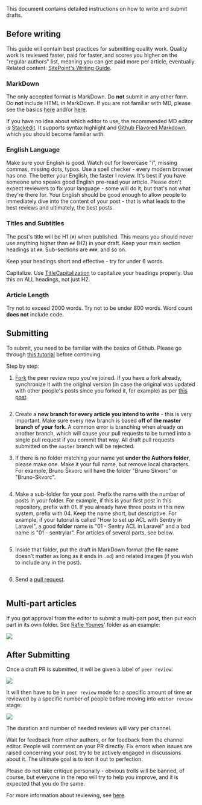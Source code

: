 This document contains detailed instructions on how to write and submit drafts.

## Before writing

This guide will contain best practices for submitting quality work. Quality work is reviewed faster, paid for faster, and scores you higher on the "regular authors" list, meaning you can get paid more per article, eventually. Related content: [SitePoint's Writing Guide](http://www.sitepoint.com/writing-guidelines/).

### MarkDown

The only accepted format is MarkDown. Do **not** submit in any other form. Do **not** include HTML in MarkDown. If you are not familiar with MD, please see the basics [here](http://markdowntutorial.com/) and/or [here](https://guides.github.com/features/mastering-markdown).

If you have no idea about which editor to use, the recommended MD editor is [Stackedit](https://stackedit.io/editor). It supports syntax highlight and [Github Flavored Markdown](https://help.github.com/articles/github-flavored-markdown/), which you should become familiar with.

### English Language

Make sure your English is good. Watch out for lowercase "i", missing commas, missing dots, typos. Use a spell checker - every modern browser has one. The better your English, the faster I review. It's best if you have someone who speaks good English pre-read your article. Please don't expect reviewers to fix your language - some will do it, but that's not what they're there for. Your English should be good enough to allow people to immediately dive into the content of your post - that is what leads to the best reviews and ultimately, the best posts.

### Titles and Subtitles

The post's title will be H1 (`#`) when published. This means you should never use anything higher than `##` (H2) in your draft. Keep your main section headings at `##`. Sub-sections are `###`, and so on.

Keep your headings short and effective - try for under 6 words.

Capitalize. Use [TitleCapitalization](http://titlecapitalization.com) to capitalize your headings properly. Use this on ALL headings, not just H2.

### Article Length

Try not to exceed 2000 words. Try not to be under 800 words. Word count **does not** include code.

## Submitting

To submit, you need to be familiar with the basics of Github. Please go through [this tutorial](https://guides.github.com/activities/hello-world) before continuing.

Step by step:

1. [Fork](https://guides.github.com/activities/forking) the peer review repo you've joined. If you have a fork already, synchronize it with the original version (in case the original was updated with other people's posts since you forked it, for example) as per [this post](https://help.github.com/articles/syncing-a-fork/).

	<img data-gifffer="http://www.sitepoint.com/wp-content/uploads/2015/06/1434739145peers-forking.gif" />

2. Create a **new branch for every article you intend to write** - this is very important. Make sure every new branch is based **off of the master branch of your fork**. A common error is branching when already on another branch, which will cause your pull requests to be turned into a single pull request if you commit that way. All draft pull requests submitted on the `master` branch will be rejected.

	<script type="text/javascript" src="https://asciinema.org/a/21683.js" id="asciicast-21683" async></script>

2. If there is no folder matching your name yet **under the Authors folder**, please make one. Make it your full name, but remove local characters. For example, Bruno Škvorc will have the folder "Bruno Skvorc" or "Bruno-Skvorc".

	<img data-gifffer="http://www.sitepoint.com/wp-content/uploads/2015/06/1434742814peers-author-folder.gif" />

3. Make a sub-folder for your post. Prefix the name with the number of posts in your folder. For example, if this is your first post in this repository, prefix with 01. If you already have three posts in this new system, prefix with 04. Keep the name short, but descriptive. For example, if your tutorial is called "How to set up ACL with Sentry in Laravel", a good **folder** name is "01 - Sentry ACL in Laravel" and a bad name is "01 - sentrylar". For articles of several parts, see below.

	<img data-gifffer="http://www.sitepoint.com/wp-content/uploads/2015/06/1434742805peers-article-folder.gif" />

4. Inside that folder, put the draft in MarkDown format (the file name doesn't matter as long as it ends in `.md`) and related images (if you wish to include any in the post).

	<img data-gifffer="http://www.sitepoint.com/wp-content/uploads/2015/06/1434742797peers-article-draft.gif" />

5. Send a [pull request](https://help.github.com/articles/using-pull-requests/).

	<img data-gifffer="http://www.sitepoint.com/wp-content/uploads/2015/06/1434743210peers-example-pr.gif" />

## Multi-part articles

If you got approval from the editor to submit a multi-part post, then put each part in its own folder. See [Rafie Younes](http://www.sitepoint.com/author/yrafie/)' folder as an example:

![](http://www.sitepoint.com/wp-content/uploads/2015/05/1433237933Screenshot-2015-06-02-11.38.22.png)

## After Submitting

Once a draft PR is submitted, it will be given a label of `peer review`:

![](http://www.sitepoint.com/wp-content/uploads/2015/06/1433238647Screenshot-2015-06-02-11.50.35.png)

It will then have to be in `peer review` mode for a specific amount of time **or** reviewed by a specific number of people before moving into `editor review` stage:

![](http://www.sitepoint.com/wp-content/uploads/2015/06/1433238787Screenshot-2015-06-02-11.52.48.png)

The duration and number of needed reviews will vary per channel.

Wait for feedback from other authors, or for feedback from the channel editor. People will comment on your PR directly. Fix errors when issues are raised concerning your post, try to be actively engaged in discussions about it. The ultimate goal is to iron it out to perfection. 

Please do not take critique personally - obvious trolls will be banned, of course, but everyone in the repo will try to help you improve, and it is expected that you do the same.

For more information about reviewing, see [here](http://sitepoint.com/becoming-sitepoints-peer-reviewer).

<script src="http://dab1nmslvvntp.cloudfront.net/wp-content/uploads/2015/06/1434812097gifffer.min_.js"></script><script>window.onload=function() {Gifffer();}</script>
